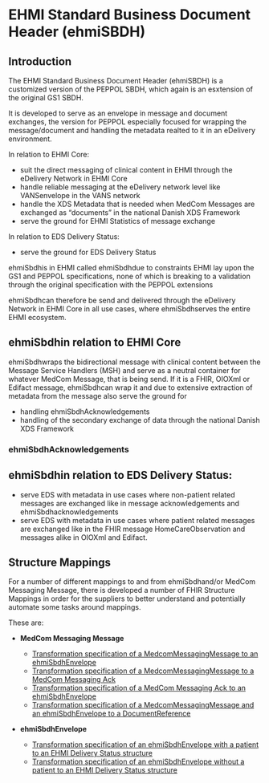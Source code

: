 # EHMI Standard Business Document Header (ehmiSBDH)

## Introduction

The EHMI Standard Business Document Header (ehmiSBDH) is a customized version of the PEPPOL SBDH, which again is an esxtension of the original GS1 SBDH.

It is developed to serve as an envelope in message and document exchanges, the version for PEPPOL especially focused for wrapping the message/document and handling the metadata realted to it in an eDelivery environment.

In relation to EHMI Core:
- suit the direct messaging of clinical content in EHMI through the eDelivery Network in EHMI Core
- handle reliable messaging at the eDelivery network level like VANSenvelope in the VANS network
- handle the XDS Metadata that is needed when MedCom Messages are exchanged as “documents” in the national Danish XDS Framework
- serve the ground for EHMI Statistics of message exchange

In relation to EDS Delivery Status:
- serve the ground for EDS Delivery Status

ehmiSbdhis in EHMI called ehmiSbdhdue to constraints EHMI lay upon the GS1 and PEPPOL specifications, none of which is breaking to a validation through the original specification with the PEPPOL extensions

ehmiSbdhcan therefore be send and delivered through the eDelivery Network in EHMI Core in all use cases, where ehmiSbdhserves the entire EHMI ecosystem.

## ehmiSbdhin relation to EHMI Core

ehmiSbdhwraps the bidirectional message with clinical content between the Message Service Handlers (MSH) and serve as a neutral container for whatever MedCom Message, that is being send. If it is a FHIR, OIOXml or Edifact message, ehmiSbdhcan wrap it and due to extensive extraction of metadata from the message also serve the ground for 
- handling ehmiSbdhAcknowledgements
- handling of the secondary exchange of data through the national Danish XDS Framework

### ehmiSbdhAcknowledgements

## ehmiSbdhin relation to EDS Delivery Status:

- serve EDS with metadata in use cases where non-patient related messages are exchanged like in message acknowledgements and ehmiSbdhacknowledgements
- serve EDS with metadata in use cases where patient related messages are exchanged like in the FHIR message HomeCareObservation and messages alike in OIOXml and Edifact. 

## Structure Mappings

For a number of different mappings to and from ehmiSbdhand/or MedCom Messaging Message, there is developed a number of FHIR Structure Mappings in order for the suppliers to better understand and potentially automate some tasks around mappings.

These are:
- **MedCom Messaging Message**
  - [Transformation specification of a MedcomMessagingMessage to an ehmiSbdhEnvelope](MedComMessagingMessage2ehmiSbdh-transform.html)
  - [Transformation specification of a MedcomMessagingMessage to a MedCom Messaging Ack](StructureMap-MedComAcknowledgementMessage2ehmiSbdh-transform.html)
  - [Transformation specification of a MedCom Messaging Ack to an ehmiSbdhEnvelope](StructureMap-MedComAcknowledgementMessage2ehmiSbdh-transform.html)
  - [Transformation specification of a MedcomMessagingMessage and an ehmiSbdhEnvelope to a DocumentReference](StructureMap-MedComMessagingMessage2MedComDocumentReference-transform.html)

- **ehmiSbdhEnvelope**
  - [Transformation specification of an ehmiSbdhEnvelope with a patient to an EHMI Delivery Status structure](StructureMap-ehmiSbdh2edsPatientDeliveryStatus-transform.html)
  - [Transformation specification of an ehmiSbdhEnvelope without a patient to an EHMI Delivery Status structure](StructureMap-Sbdh2edsBasicDeliveryStatus-transform.html)
  
